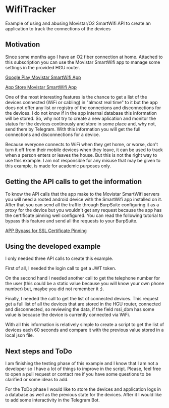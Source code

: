 # WifiTracker
Example of using and abusing Movistar/O2 SmartWifi API to create an application to track the connections of the devices

## Motivation
Since some months ago I have an O2 fiber connection at home. Attached to this subscription you can use the Movistar SmartWifi app to manage some settings in the provided HGU router. 

[Google Play Movistar SmartWifi App](https://play.google.com/store/apps/details?id=com.movistar.base)

[App Store Movistar SmartWifi App](https://apps.apple.com/us/app/movistar-smart-wifi/id1229740209)

One of the most interesting features is the chance to get a list of the devices connected (WiFi or cabling) in "almost real time" to it but the app does not offer any list or registry of the connecions and disconnections for the devices. I do not know if in the app internal database this information will be stored. So, why not try to create a new aplication and monitor the status for the devices continously and store in some place and, why not, send them by Telegram. With this information you will get the full connections and disconnections for a device.

Because everyone connects to WiFi when they get home, or worse, don't turn it off from their mobile devices when they leave, it can be used to track when a person enters or leaves the house. But this is not the right way to use this example. I am not responsible for any misuse that may be given to this example, is made for academic purposes only.

## Getting the API calls to get the information
To know the API calls that the app make to the Movistar SmartWifi servers you will need a rooted android device with the SmartWifi app installed on it. After that you can send all the traffic through BurpSuite configuring it as a proxy for the device but you wouldn't get any request because the app has the certificate pinning well configured. You can read the following tutorial to bypass this feature and send all the requests to your BurpSuite.

[APP Bypass for SSL Certificate Pinning](https://thehackingfactory.com/bypass-de-certificate-pinning)

## Using the developed example
I only needed three API calls to create this example. 

First of all, I needed the login call to get a JWT token. 

On the second hand I needed another call to get the telephone number for the user (this could be a static value because you will know your own phone number) but, maybe you did not remember it ;). 

Finally, I needed the call to get the list of connected devices. This request get a full list of all the devices that are stored in the HGU router, connected and disconnected, so reviewing the data, if the field rssi_dbm has some value is because the device is currently connected via WiFi.

With all this information is relatively simple to create a script to get the list of devices each 60 seconds and compare it with the previous value stored in a local json file.

## Next steps and ToDo
I am finishing the testing phase of this example and I know that I am not a developer so I have a lot of things to improve in the script. Please, feel free to open a pull request or contact me if you have some questions to be clarified or some ideas to add.

For the ToDo phase I would like to store the devices and application logs in a database as well as the previous state for the devices. After it I would like to add some interactivity in the Telegram Bot.
